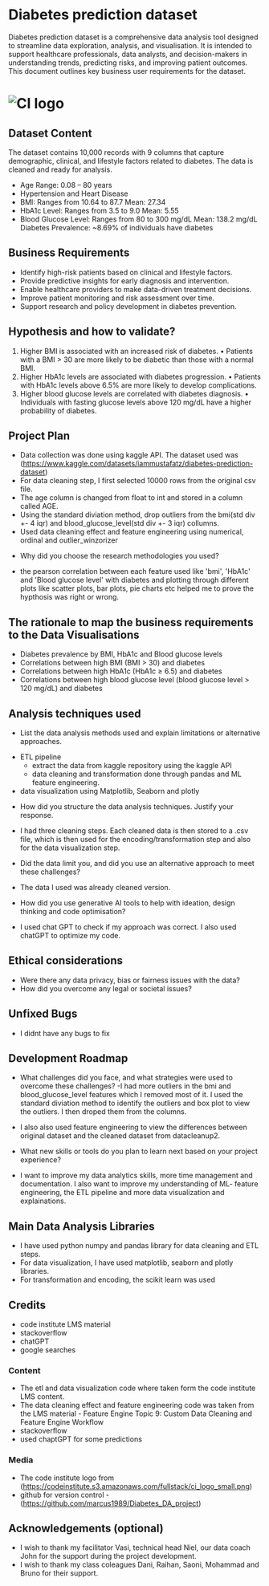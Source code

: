 # Diabetes prediction dataset

Diabetes prediction dataset is a comprehensive data analysis tool designed to streamline data exploration, analysis, and visualisation. It is intended to support healthcare professionals, data analysts, and decision-makers in understanding trends, predicting risks, and improving patient outcomes. This document outlines key business user requirements for the dataset.

# ![CI logo](https://codeinstitute.s3.amazonaws.com/fullstack/ci_logo_small.png)


## Dataset Content
The dataset contains 10,000 records with 9 columns that capture demographic, clinical, and lifestyle factors related to diabetes. The data is cleaned and ready for analysis.
* Age Range: 0.08 – 80 years
* Hypertension and Heart Disease
* BMI:
        Ranges from 10.64 to 87.7
        Mean: 27.34
* HbA1c Level:
        Ranges from 3.5 to 9.0
        Mean: 5.55
* Blood Glucose Level:
        Ranges from 80 to 300 mg/dL
        Mean: 138.2 mg/dL
Diabetes Prevalence: ~8.69% of individuals have diabetes

## Business Requirements
* Identify high-risk patients based on clinical and lifestyle factors.
* Provide predictive insights for early diagnosis and intervention.
* Enable healthcare providers to make data-driven treatment decisions.
* Improve patient monitoring and risk assessment over time.
* Support research and policy development in diabetes prevention.


## Hypothesis and how to validate?
1.	Higher BMI is associated with an increased risk of diabetes.
        •	Patients with a BMI > 30 are more likely to be diabetic than those with a normal BMI.
2.	Higher HbA1c levels are associated with diabetes progression.
        •	Patients with HbA1c levels above 6.5% are more likely to develop complications.
3.	Higher blood glucose levels are correlated with diabetes diagnosis.
        •	Individuals with fasting glucose levels above 120 mg/dL have a higher probability of diabetes.
 

## Project Plan
- Data collection was done using kaggle API. The dataset used was (https://www.kaggle.com/datasets/iammustafatz/diabetes-prediction-dataset)
- For data cleaning step, I first selected 10000 rows from the original csv file.
- The age column is changed from float to int and stored in a column called AGE.
- Using the standard diviation method, drop outliers from the bmi(std div +- 4 iqr) and blood_glucose_level(std div +- 3 iqr) collumns.
-  Used data cleaning effect and feature engineering using numerical, ordinal and outlier_winzorizer
* Why did you choose the research methodologies you used?
- the pearson correlation between each feature used like 'bmi', 'HbA1c' and 'Blood glucose level' with diabetes and plotting through different plots like scatter plots, bar plots, pie charts etc helped me to prove the hypthosis was right or wrong.


## The rationale to map the business requirements to the Data Visualisations
* Diabetes prevalence by BMI, HbA1c and Blood glucose levels
* Correlations between high BMI (BMI > 30) and diabetes
* Correlations between high HbA1c (HbA1c ≥ 6.5) and diabetes
* Correlations between high blood glucose level (blood glucose level > 120 mg/dL) and diabetes

## Analysis techniques used
* List the data analysis methods used and explain limitations or alternative approaches.
 - ETL pipeline
    - extract the data from kaggle repository using the kaggle API
    - data cleaning and transformation done through pandas and ML feature engineering.
 - data visualization using Matplotlib, Seaborn and plotly
* How did you structure the data analysis techniques. Justify your response.
- I had three cleaning steps. Each cleaned data is then stored to a .csv file, which is then used for the encoding/transformation step and also for the data visualization step.
* Did the data limit you, and did you use an alternative approach to meet these challenges?
- The data I used was already cleaned version.
* How did you use generative AI tools to help with ideation, design thinking and code optimisation?
- I used chat GPT to check if my approach was correct. I also used chatGPT to optimize my code.

## Ethical considerations
* Were there any data privacy, bias or fairness issues with the data?
* How did you overcome any legal or societal issues?

## Unfixed Bugs
* I didnt have any bugs to fix

## Development Roadmap
* What challenges did you face, and what strategies were used to overcome these challenges?
-I had more outliers in the bmi and blood_glucose_level features which I removed most of it. I used the standard diviation method to identify the outliers and box plot to view the outliers. I then droped them from the columns.
- I also also used feature engineering to view the differences between original dataset and the cleaned dataset from datacleanup2.
* What new skills or tools do you plan to learn next based on your project experience?
- I want to improve my data analytics skills, more time management and documentation. I also want to improve my understanding of ML- feature engineering, the ETL pipeline and more data visualization and explainations.

## Main Data Analysis Libraries
* I have used python numpy and pandas library for data cleaning and ETL steps. 
* For data visualization, I have used matplotlib, seaborn and plotly libraries.
* For transformation and encoding, the scikit learn was used

## Credits 

* code institute LMS material
* stackoverflow  
* chatGPT
* google searches

### Content 

- The etl and data visualization code where taken form the code institute LMS content. 
- The data cleaning effect and feature engineering code was taken from the LMS material  - Feature Engine Topic 9:  Custom    Data Cleaning and Feature Engine Workflow
- stackoverflow
- used chaptGPT for some predictions

### Media

- The code institute logo from (https://codeinstitute.s3.amazonaws.com/fullstack/ci_logo_small.png)
- github for version control - (https://github.com/marcus1989/Diabetes_DA_project)


## Acknowledgements (optional)
* I wish to thank my facilitator Vasi, technical head Niel, our data coach John for the support during the project development.
* I wish to thank my class coleagues Dani, Raihan, Saoni, Mohammad and Bruno for their support.